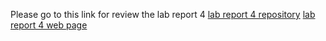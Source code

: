 Please go to this link for review the lab report 4
[lab report 4 repository]()
[lab report 4 web page]()
